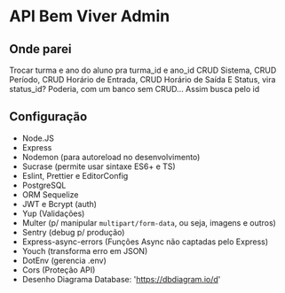 # API Bem Viver Admin

## Onde parei

Trocar turma e ano do aluno pra turma_id e ano_id
CRUD Sistema, CRUD Período, CRUD Horário de Entrada, CRUD Horário de Saída
E Status, vira status_id? Poderia, com um banco sem CRUD... Assim busca pelo id

## Configuração

- Node.JS
- Express
- Nodemon (para autoreload no desenvolvimento)
- Sucrase (permite usar sintaxe ES6+ e TS)
- Eslint, Prettier e EditorConfig
- PostgreSQL
- ORM Sequelize
- JWT e Bcrypt (auth)
- Yup (Validações)
- Multer (p/ manipular `multipart/form-data`, ou seja, imagens e outros)
- Sentry (debug p/ produção)
- Express-async-errors (Funções Async não captadas pelo Express)
- Youch (transforma erro em JSON)
- DotEnv (gerencia .env)
- Cors (Proteção API)
- Desenho Diagrama Database: 'https://dbdiagram.io/d'
